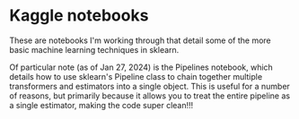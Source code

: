 # Kaggle notebooks

These are notebooks I'm working through that detail some of the more basic machine learning techniques in sklearn. 

Of particular note (as of Jan 27, 2024) is the Pipelines notebook, which details how to use sklearn's Pipeline class to chain together multiple transformers and estimators into a single object. This is useful for a number of reasons, but primarily because it allows you to treat the entire pipeline as a single estimator, making the code super clean!!!